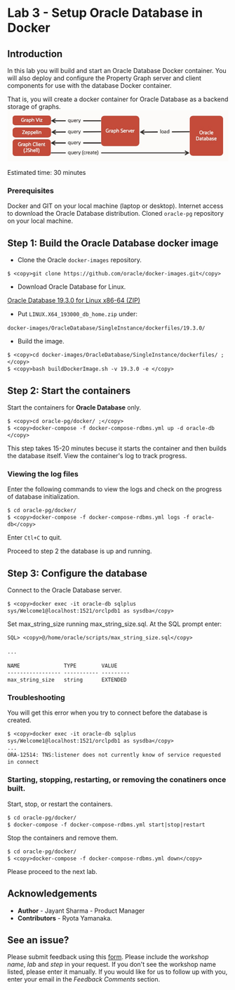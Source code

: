 # Lab 3 - Setup Oracle Database in Docker

## Introduction

In this lab you will build and start an Oracle Database Docker container. You will also deploy and configure the Property Graph server and client components for use with the database Docker container. 

That is, you will create a docker container for Oracle Database as a backend storage of graphs.
![](images/build_docker.jpg)

Estimated time: 30 minutes

### Prerequisites
Docker and GIT on your local machine (laptop or desktop).
Internet access to download the Oracle Database distribution.
Cloned `oracle-pg` repository on your local machine.

## **Step 1:** Build the Oracle Database docker image 

- Clone the Oracle `docker-images` repository.

```
$ <copy>git clone https://github.com/oracle/docker-images.git</copy>
```

- Download Oracle Database for Linux.

[Oracle Database 19.3.0 for Linux x86-64 (ZIP)](https://www.oracle.com/database/technologies/oracle-database-software-downloads.html)

- Put `LINUX.X64_193000_db_home.zip` under:

 `docker-images/OracleDatabase/SingleInstance/dockerfiles/19.3.0/`

- Build the image.

```
$ <copy>cd docker-images/OracleDatabase/SingleInstance/dockerfiles/ ;</copy>
$ <copy>bash buildDockerImage.sh -v 19.3.0 -e </copy>
```

## **Step 2:** Start the containers


Start the containers for **Oracle Database** only.

```
$ <copy>cd oracle-pg/docker/ ;</copy>
$ <copy>docker-compose -f docker-compose-rdbms.yml up -d oracle-db </copy>
```

This step takes 15-20 minutes becuse it starts the container and then builds the database itself. View the container's log to track progress. 

### Viewing the log files
Enter the following commands to view the logs and check on the progress of database initialization.

```
$ cd oracle-pg/docker/
$ <copy>docker-compose -f docker-compose-rdbms.yml logs -f oracle-db</copy>
```

Enter `Ctl+C` to quit.

Proceed to step 2 the database is up and running.

## **Step 3:** Configure the database

Connect to the Oracle Database server.

```    
$ <copy>docker exec -it oracle-db sqlplus sys/Welcome1@localhost:1521/orclpdb1 as sysdba</copy>
```

Set max\_string\_size running max\_string\_size.sql. At the SQL prompt enter:

```
SQL> <copy>@/home/oracle/scripts/max_string_size.sql</copy>

...

NAME              TYPE        VALUE
----------------- ----------- ---------
max_string_size   string      EXTENDED
```

### Troubleshooting
You will get this error when you try to connect before the database is created.

```
$ <copy>docker exec -it oracle-db sqlplus sys/Welcome1@localhost:1521/orclpdb1 as sysdba</copy>
...
ORA-12514: TNS:listener does not currently know of service requested in connect
```

### Starting, stopping, restarting, or removing the conatiners once built.

Start, stop, or restart the containers.

```
$ cd oracle-pg/docker/
$ docker-compose -f docker-compose-rdbms.yml start|stop|restart
```

Stop the containers and remove them.

```
$ cd oracle-pg/docker/
$ <copy>docker-compose -f docker-compose-rdbms.yml down</copy>
```

Please proceed to the next lab.

## Acknowledgements ##

- **Author** - Jayant Sharma - Product Manager 
- **Contributors** - Ryota Yamanaka.

## See an issue?
Please submit feedback using this [form](https://apexapps.oracle.com/pls/apex/f?p=133:1:::::P1_FEEDBACK:1). Please include the *workshop name*, *lab* and *step* in your request.  If you don't see the workshop name listed, please enter it manually. If you would like for us to follow up with you, enter your email in the *Feedback Comments* section.




